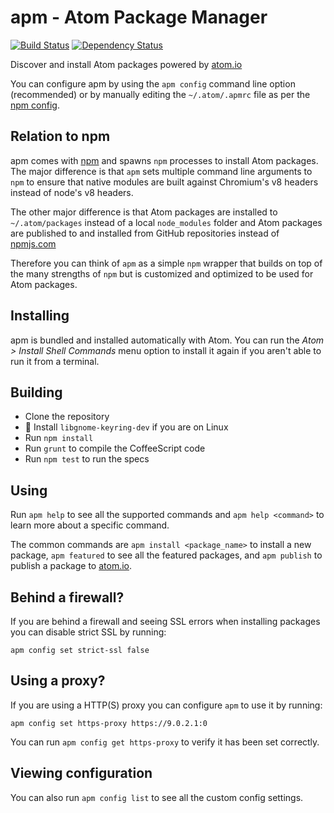 # apm - Atom Package Manager

[![Build Status](https://travis-ci.org/atom/apm.svg?branch=master)](https://travis-ci.org/atom/apm)
[![Dependency Status](https://david-dm.org/atom/apm.svg)](https://david-dm.org/atom/apm)

Discover and install Atom packages powered by [atom.io](https://atom.io)

You can configure apm by using the `apm config` command line option (recommended) or by manually
editing the `~/.atom/.apmrc` file as per the [npm config](https://docs.npmjs.com/misc/config).

## Relation to npm

apm comes with [npm](https://github.com/npm/npm) and spawns `npm` processes to
install Atom packages. The major difference is that `apm` sets multiple command
line arguments to `npm` to ensure that native modules are built against
Chromium's v8 headers instead of node's v8 headers.

The other major difference is that Atom packages are installed to
`~/.atom/packages` instead of a local `node_modules` folder and Atom packages
are published to and installed from GitHub repositories instead of
[npmjs.com](https://www.npmjs.com/)

Therefore you can think of `apm` as a simple `npm` wrapper that builds on top
of the many strengths of `npm` but is customized and optimized to be used for
Atom packages.

## Installing

apm is bundled and installed automatically with Atom. You can run the
_Atom > Install Shell Commands_ menu option to install it again if you aren't
able to run it from a terminal.

## Building
  * Clone the repository
  * :penguin: Install `libgnome-keyring-dev` if you are on Linux
  * Run `npm install`
  * Run `grunt` to compile the CoffeeScript code
  * Run `npm test` to run the specs

## Using

Run `apm help` to see all the supported commands and `apm help <command>` to
learn more about a specific command.

The common commands are `apm install <package_name>` to install a new package,
`apm featured` to see all the featured packages, and `apm publish` to publish
a package to [atom.io](https://atom.io).

## Behind a firewall?

If you are behind a firewall and seeing SSL errors when installing packages
you can disable strict SSL by running:

```
apm config set strict-ssl false
```

## Using a proxy?

If you are using a HTTP(S) proxy you can configure `apm` to use it by running:

```
apm config set https-proxy https://9.0.2.1:0
```

You can run `apm config get https-proxy` to verify it has been set correctly.

## Viewing configuration

You can also run `apm config list` to see all the custom config settings.
